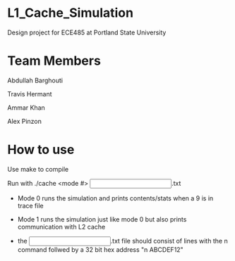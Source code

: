 # L1_Cache_Simulation

Design project for ECE485 at Portland State University

#	Team Members

Abdullah Barghouti

Travis Hermant

Ammar Khan

Alex Pinzon

# How to use

Use make to compile

Run with ./cache <mode #> <input>.txt

- Mode 0 runs the simulation and prints contents/stats when a 9 is in trace file

- Mode 1 runs the simulation just like mode 0 but also prints communication with L2 cache

- the <input>.txt file should consist of lines with the n command follwed by a 32 bit hex address "n ABCDEF12"

